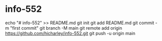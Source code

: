 # info-552
echo "# info-552" >> README.md
git init
git add README.md
git commit -m "first commit"
git branch -M main
git remote add origin https://github.com/hicharley/info-552.git
git push -u origin main
